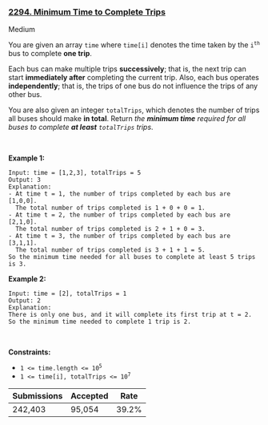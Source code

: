 ### [2294. Minimum Time to Complete Trips](https://leetcode.com/problems/minimum-time-to-complete-trips/)

Medium

You are given an array `` time `` where `` time[i] `` denotes the time taken by the <code>i<sup>th</sup></code> bus to complete __one trip__.

Each bus can make multiple trips __successively__; that is, the next trip can start __immediately after__ completing the current trip. Also, each bus operates __independently__; that is, the trips of one bus do not influence the trips of any other bus.

You are also given an integer `` totalTrips ``, which denotes the number of trips all buses should make __in total__. Return _the __minimum time__ required for all buses to complete __at least__ _`` totalTrips ``_ trips_.

 

<strong class="example">Example 1:</strong>

```
Input: time = [1,2,3], totalTrips = 5
Output: 3
Explanation:
- At time t = 1, the number of trips completed by each bus are [1,0,0]. 
  The total number of trips completed is 1 + 0 + 0 = 1.
- At time t = 2, the number of trips completed by each bus are [2,1,0]. 
  The total number of trips completed is 2 + 1 + 0 = 3.
- At time t = 3, the number of trips completed by each bus are [3,1,1]. 
  The total number of trips completed is 3 + 1 + 1 = 5.
So the minimum time needed for all buses to complete at least 5 trips is 3.
```

<strong class="example">Example 2:</strong>

```
Input: time = [2], totalTrips = 1
Output: 2
Explanation:
There is only one bus, and it will complete its first trip at t = 2.
So the minimum time needed to complete 1 trip is 2.
```

 

__Constraints:__

*   <code>1 <= time.length <= 10<sup>5</sup></code>
*   <code>1 <= time[i], totalTrips <= 10<sup>7</sup></code>

| Submissions    | Accepted     | Rate   |
| -------------- | ------------ | ------ |
| 242,403 | 95,054 | 39.2% |